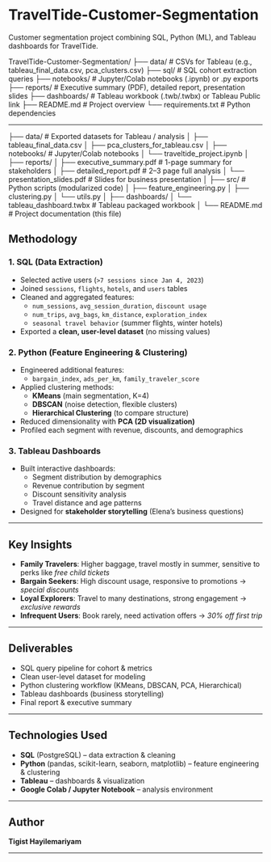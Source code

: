 # TravelTide-Customer-Segmentation
Customer segmentation project combining SQL, Python (ML), and Tableau dashboards for TravelTide.

TravelTide-Customer-Segmentation/
├── data/                # CSVs for Tableau (e.g., tableau_final_data.csv, pca_clusters.csv)
├── sql/                 # SQL cohort extraction queries
├── notebooks/           # Jupyter/Colab notebooks (.ipynb) or .py exports
├── reports/             # Executive summary (PDF), detailed report, presentation slides
├── dashboards/          # Tableau workbook (.twb/.twbx) or Tableau Public link
├── README.md            # Project overview
└── requirements.txt     # Python dependencies

---
├── data/ # Exported datasets for Tableau / analysis
│ ├── tableau_final_data.csv
│ ├── pca_clusters_for_tableau.csv
│
├── notebooks/ # Jupyter/Colab notebooks
│ └── traveltide_project.ipynb
│
├── reports/
│ ├── executive_summary.pdf # 1-page summary for stakeholders
│ ├── detailed_report.pdf # 2–3 page full analysis
│ └── presentation_slides.pdf # Slides for business presentation
│
├── src/ # Python scripts (modularized code)
│ ├── feature_engineering.py
│ ├── clustering.py
│ └── utils.py
│
├── dashboards/
│ └── tableau_dashboard.twbx # Tableau packaged workbook
│
└── README.md # Project documentation (this file)

##  Methodology

### 1. **SQL (Data Extraction)**
- Selected active users (`>7 sessions since Jan 4, 2023`)
- Joined `sessions`, `flights`, `hotels`, and `users` tables
- Cleaned and aggregated features:
  - `num_sessions`, `avg_session_duration`, `discount usage`
  - `num_trips`, `avg_bags`, `km_distance`, `exploration_index`
  - `seasonal travel behavior` (summer flights, winter hotels)
- Exported a **clean, user-level dataset** (no missing values)

### 2. **Python (Feature Engineering & Clustering)**
- Engineered additional features:
  - `bargain_index`, `ads_per_km`, `family_traveler_score`
- Applied clustering methods:
  - **KMeans** (main segmentation, K=4)
  - **DBSCAN** (noise detection, flexible clusters)
  - **Hierarchical Clustering** (to compare structure)
- Reduced dimensionality with **PCA (2D visualization)**
- Profiled each segment with revenue, discounts, and demographics

### 3. **Tableau Dashboards**
- Built interactive dashboards:
  - Segment distribution by demographics
  - Revenue contribution by segment
  - Discount sensitivity analysis
  - Travel distance and age patterns
- Designed for **stakeholder storytelling** (Elena’s business questions)

---

##  Key Insights
- **Family Travelers**: Higher baggage, travel mostly in summer, sensitive to perks like *free child tickets*  
- **Bargain Seekers**: High discount usage, responsive to promotions → *special discounts*  
- **Loyal Explorers**: Travel to many destinations, strong engagement → *exclusive rewards*  
- **Infrequent Users**: Book rarely, need activation offers → *30% off first trip*  

---

##  Deliverables
-  SQL query pipeline for cohort & metrics  
-  Clean user-level dataset for modeling  
-  Python clustering workflow (KMeans, DBSCAN, PCA, Hierarchical)  
-  Tableau dashboards (business storytelling)  
-  Final report & executive summary  

---

##  Technologies Used
- **SQL** (PostgreSQL) – data extraction & cleaning  
- **Python** (pandas, scikit-learn, seaborn, matplotlib) – feature engineering & clustering  
- **Tableau** – dashboards & visualization  
- **Google Colab / Jupyter Notebook** – analysis environment  

---

##  Author
**Tigist Hayilemariyam**  
  
  

---


